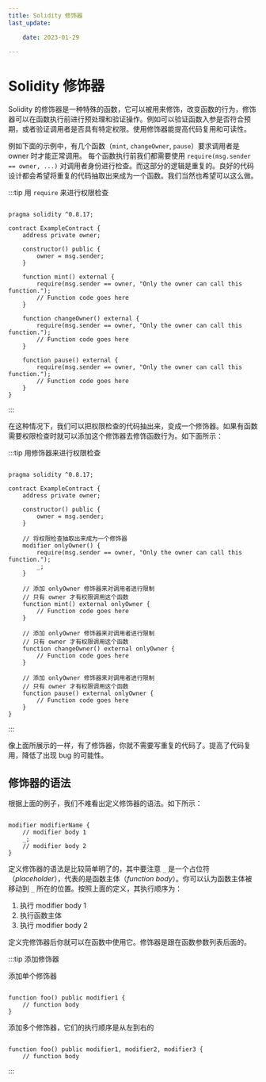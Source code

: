 ```yaml
---
title: Solidity 修饰器 
last_update:

    date: 2023-01-29

---
```


# Solidity 修饰器

Solidity 的修饰器是一种特殊的函数，它可以被用来修饰，改变函数的行为，修饰器可以在函数执行前进行预处理和验证操作。例如可以验证函数入参是否符合预期，或者验证调用者是否具有特定权限。使用修饰器能提高代码复用和可读性。

例如下面的示例中，有几个函数（`mint`, `changeOwner`, `pause`）要求调用者是 owner 时才能正常调用。 每个函数执行前我们都需要使用 `require(msg.sender == owner, ...)` 对调用者身份进行检查。而这部分的逻辑是重复的。良好的代码设计都会希望将重复的代码抽取出来成为一个函数。我们当然也希望可以这么做。

:::tip 用 `require` 来进行权限检查

```solidity

pragma solidity ^0.8.17;

contract ExampleContract {
    address private owner;

    constructor() public {
        owner = msg.sender;
    }

    function mint() external {
        require(msg.sender == owner, "Only the owner can call this function.");
        // Function code goes here
    }

    function changeOwner() external {
        require(msg.sender == owner, "Only the owner can call this function.");
        // Function code goes here
    }

    function pause() external {
        require(msg.sender == owner, "Only the owner can call this function.");
        // Function code goes here
    }
}

```

:::

在这种情况下，我们可以把权限检查的代码抽出来，变成一个修饰器。如果有函数需要权限检查时就可以添加这个修饰器去修饰函数行为。如下面所示：

:::tip 用修饰器来进行权限检查

```solidity

pragma solidity ^0.8.17;

contract ExampleContract {
    address private owner;

    constructor() public {
        owner = msg.sender;
    }

    // 将权限检查抽取出来成为一个修饰器
    modifier onlyOwner() {
        require(msg.sender == owner, "Only the owner can call this function.");
        _;
    }

    // 添加 onlyOwner 修饰器来对调用者进行限制
    // 只有 owner 才有权限调用这个函数
    function mint() external onlyOwner { 
        // Function code goes here
    }

    // 添加 onlyOwner 修饰器来对调用者进行限制
    // 只有 owner 才有权限调用这个函数
    function changeOwner() external onlyOwner {
        // Function code goes here
    }

    // 添加 onlyOwner 修饰器来对调用者进行限制
    // 只有 owner 才有权限调用这个函数
    function pause() external onlyOwner {
        // Function code goes here
    }
}

```

:::

像上面所展示的一样，有了修饰器，你就不需要写重复的代码了。提高了代码复用，降低了出现 bug 的可能性。

## 修饰器的语法

根据上面的例子，我们不难看出定义修饰器的语法。如下所示：

```solidity

modifier modifierName {
    // modifier body 1
    _;
    // modifier body 2
}

```

定义修饰器的语法是比较简单明了的，其中要注意 `_` 是一个占位符（*placeholder*），代表的是函数主体（*function body*）。你可以认为函数主体被移动到 `_` 所在的位置。按照上面的定义，其执行顺序为：

1. 执行 modifier body 1
2. 执行函数主体
3. 执行 modifier body 2

定义完修饰器后你就可以在函数中使用它。修饰器是跟在函数参数列表后面的。

:::tip 添加修饰器

添加单个修饰器

```solidity

function foo() public modifier1 {
    // function body
}

```

添加多个修饰器，它们的执行顺序是从左到右的

```solidity

function foo() public modifier1, modifier2, modifier3 {
    // function body

```

:::
